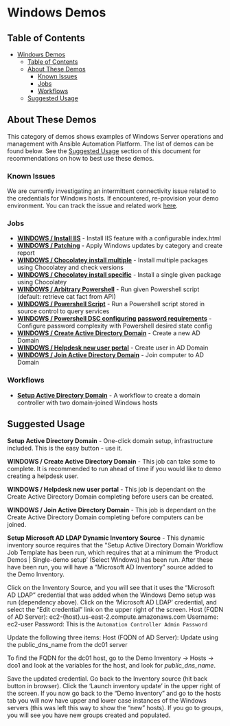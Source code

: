 # Windows Demos

## Table of Contents
- [Windows Demos](#windows-demos)
  - [Table of Contents](#table-of-contents)
  - [About These Demos](#about-these-demos)
    - [Known Issues](#known-issues)
    - [Jobs](#jobs)
    - [Workflows](#workflows)
  - [Suggested Usage](#suggested-usage)

## About These Demos
This category of demos shows examples of Windows Server operations and management with Ansible Automation Platform. The list of demos can be found below. See the [Suggested Usage](#suggested-usage) section of this document for recommendations on how to best use these demos.

### Known Issues
We are currently investigating an intermittent connectivity issue related to the credentials for Windows hosts. If encountered, re-provision your demo environment. You can track the issue and related work [here](https://github.com/ansible/product-demos/issues/176).

### Jobs

- [**WINDOWS / Install IIS**](install_iis.yml) - Install IIS feature with a configurable index.html
- [**WINDOWS / Patching**](patching.yml) - Apply Windows updates by category and create report
- [**WINDOWS / Chocolatey install multiple**](windows_choco_multiple.yml) - Install multiple packages using Chocolatey and check versions
- [**WINDOWS / Chocolatey install specific**](windows_choco_specific.yml) - Install a single given package using Chocolatey
- [**WINDOWS / Arbitrary Powershell**](arbitrary_powershell.yml) - Run given Powershell script (default: retrieve cat fact from API)
- [**WINDOWS / Powershell Script**](powershell_script.yml) - Run a Powershell script stored in source control to query services
- [**WINDOWS / Powershell DSC configuring password requirements**](powershell_dsc.yml) - Configure password complexity with Powershell desired state config
- [**WINDOWS / Create Active Directory Domain**](create_ad_domain.yml) - Create a new AD Domain
- [**WINDOWS / Helpdesk new user portal**](helpdesk_new_user_portal.yml) - Create user in AD Domain
- [**WINDOWS / Join Active Directory Domain**](join_ad_domain.yml) - Join computer to AD Domain

### Workflows
- [**Setup Active Directory Domain**](setup_domain_workflow.md) - A workflow to create a domain controller with two domain-joined Windows hosts

## Suggested Usage

**Setup Active Directory Domain** - One-click domain setup, infrastructure included. This is the easy button - use it.

**WINDOWS / Create Active Directory Domain** - This job can take some to complete. It is recommended to run ahead of time if you would like to demo creating a helpdesk user.

**WINDOWS / Helpdesk new user portal** - This job is dependant on the Create Active Directory Domain completing before users can be created.

**WINDOWS / Join Active Directory Domain** - This job is dependant on the Create Active Directory Domain completing before computers can be joined.

**Setup Microsoft AD LDAP Dynamic Inventory Source** - 
  This dynamic inventory source requires that the "Setup Active Directory Domain Workflow Job Template has been run, which requires that at a minimum the ‘Product Demos | Single-demo setup’ (Select Windows) has been run. After these have been run, you will have a “Microsoft AD Inventory” source added to the Demo Inventory.

  Click on the Inventory Source, and you will see that it uses the “Microsoft AD LDAP” credential that was added when the Windows Demo setup was run (dependency above). Click on the ‘Microsoft AD LDAP’ credential, and select the “Edit credential” link on the upper right of the screen.
  Host (FQDN of AD Server): ec2-{host}.us-east-2.compute.amazonaws.com
  Username: ec2-user
  Password: This is the `Automation Controller Admin Password`

  Update the following three items:
  Host (FQDN of AD Server): Update using the public_dns_name from the dc01 server

  To find the FQDN for the dc01 host, go to the Demo Inventory -> Hosts -> dco1 and look at the variables for the host, and look for *public_dns_name*.

  Save the updated credential. Go back to the Inventory source (hit back button in browser). Click the ‘Launch inventory update’ in the upper right of the screen. If you now go back to the “Demo Inventory” and go to the hosts tab you will now have upper and lower case instances of the Windows servers (this was left this way to show the “new” hosts).  If you go to groups, you will see you have new groups created and populated.
